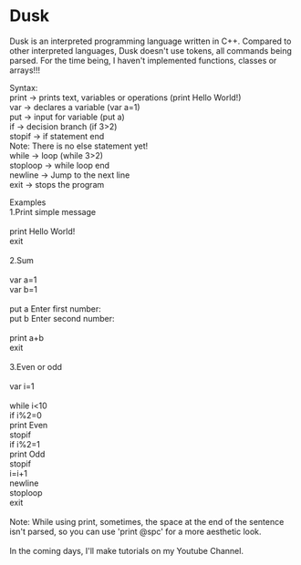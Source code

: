 # Dusk

Dusk is an interpreted programming language written in C++. Compared to other interpreted languages, Dusk doesn't use tokens, all commands being parsed.
For the time being, I haven't implemented functions, classes or arrays!!!

Syntax: </br>
print -> prints text, variables or operations (print Hello World!) </br>
var -> declares a variable (var a=1) </br>
put -> input for variable (put a) </br>
if -> decision branch (if 3>2) </br>
stopif -> if statement end </br>
Note: There is no else statement yet! </br>
while -> loop (while 3>2) </br>
stoploop -> while loop end </br>
newline -> Jump to the next line </br>
exit -> stops the program </br>

Examples </br>
1.Print simple message</br></br>
print Hello World!</br>
exit</br>
</br>
2.Sum</br></br>
var a=1</br>
var b=1</br>
</br>
put a Enter first number:</br>
put b Enter second number:</br>
</br>
print a+b</br>
exit</br>
</br>
3.Even or odd</br></br>
var i=1</br>
</br>
while i<10</br>
if i%2=0</br>
print Even</br>
stopif</br>
if i%2=1</br>
print Odd</br>
stopif</br>
i=i+1</br>
newline</br>
stoploop</br>
exit</br>
</br>
Note: While using print, sometimes, the space at the end of the sentence isn't parsed, so you can use 'print @spc' for a more aesthetic look. </br>
</br>
In the coming days, I'll make tutorials on my Youtube Channel.</br>
